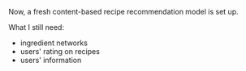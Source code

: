 Now, a fresh content-based recipe recommendation model is set up.

What I still need:
* ingredient networks
* users' rating on recipes
* users' information
